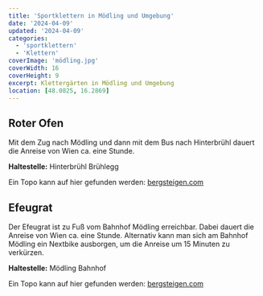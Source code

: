 ```yaml
---
title: 'Sportklettern in Mödling und Umgebung'
date: '2024-04-09'
updated: '2024-04-09'
categories:
  - 'sportklettern'
  - 'Klettern'
coverImage: 'mödling.jpg'
coverWidth: 16
coverHeight: 9
excerpt: Klettergärten in Mödling und Umgebung
location: [48.0825, 16.2869]
---
```


## Roter Ofen

Mit dem Zug nach Mödling und dann mit dem Bus nach Hinterbrühl dauert die Anreise von Wien ca. eine Stunde.

**Haltestelle:** Hinterbrühl Brühlegg

Ein Topo kann auf hier gefunden werden: [bergsteigen.com](https://www.bergsteigen.com/touren/klettergarten/roter-ofen-moedling-hinterbruehl/)

## Efeugrat

Der Efeugrat ist zu Fuß vom Bahnhof Mödling erreichbar. Dabei dauert die Anreise von Wien ca. eine Stunde. Alternativ kann man sich am Bahnhof Mödling ein Nextbike ausborgen, um die Anreise um 15 Minuten zu verkürzen.

**Haltestelle:** Mödling Bahnhof

Ein Topo kann auf hier gefunden werden: [bergsteigen.com](https://www.bergsteigen.com/touren/klettergarten/efeugrat-moedling/)
